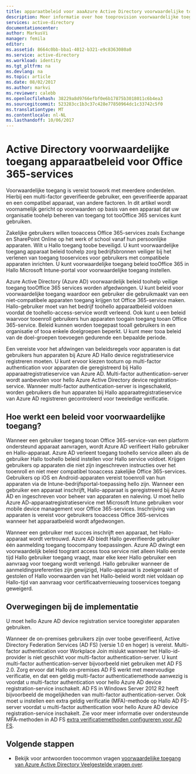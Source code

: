 ```yaml
---
title: apparaatbeleid voor aaaAzure Active Directory voorwaardelijke toegang voor Office 365-services | Microsoft Docs
description: Meer informatie over hoe tooprovision voorwaardelijke toegang apparaat beleid toohelp beter beveiligen van bedrijfsbronnen, terwijl de naleving en toegang tooservices gebruiker.
services: active-directory
documentationcenter: 
author: MarkusVi
manager: femila
editor: 
ms.assetid: 8664c0bb-bba1-4012-b321-e9c8363080a0
ms.service: active-directory
ms.workload: identity
ms.tgt_pltfrm: na
ms.devlang: na
ms.topic: article
ms.date: 08/02/2017
ms.author: markvi
ms.reviewer: calebb
ms.openlocfilehash: 38229a8d9766efbf0e6b17875b3018011c6b4ea3
ms.sourcegitcommit: 523283cc1b3c37c428e77850964dc1c33742c5f0
ms.translationtype: MT
ms.contentlocale: nl-NL
ms.lasthandoff: 10/06/2017
---
```

# <a name="active-directory-conditional-access-device-policies-for-office-365-services"></a>Active Directory voorwaardelijke toegang apparaatbeleid voor Office 365-services

Voorwaardelijke toegang is vereist toowork met meerdere onderdelen. Hierbij een multi-factor geverifieerde gebruiker, een geverifieerde apparaat en een compatibel apparaat, van andere factoren. In dit artikel wordt voornamelijk gericht op voorwaarden op basis van een apparaat dat uw organisatie toohelp beheren van toegang tot tooOffice 365 services kunt gebruiken. 

Zakelijke gebruikers willen tooaccess Office 365-services zoals Exchange en SharePoint Online op het werk of school vanaf hun persoonlijke apparaten. Wilt u Hallo toegang toobe beveiligd. U kunt voorwaardelijke toegang apparaat beleid toohelp zorg bedrijfsbronnen veiliger bij het verlenen van toegang tooservices voor gebruikers met compatibele apparaten inrichten. U kunt voorwaardelijke toegang beleid tooOffice 365 in Hallo Microsoft Intune-portal voor voorwaardelijke toegang instellen.

Azure Active Directory (Azure AD) voorwaardelijk beleid toohelp veilige toegang tooOffice 365 services worden afgedwongen. U kunt beleid voor voorwaardelijke toegang waardoor een gebruiker die gebruikmaakt van een niet-compatibele apparaten toegang krijgen tot Office 365-service maken. Hallo-gebruiker moet van het bedrijf toohello apparaatbeleid voldoen voordat de toohello-access-service wordt verleend. Ook kunt u een beleid waarvoor tooenroll gebruikers hun apparaten toogain toegang tooan Office 365-service. Beleid kunnen worden toegepast tooall gebruikers in een organisatie of tooa enkele doelgroepen beperkt. U kunt meer tooa beleid van de doel-groepen toevoegen gedurende een bepaalde periode.

Een vereiste voor het afdwingen van beleidsregels voor apparaten is dat gebruikers hun apparaten bij Azure AD Hallo device registratieservice registreren moeten. U kunt ervoor kiezen tooturn op multi-factor authentication voor apparaten die geregistreerd bij Hallo apparaatregistratieservice van Azure AD. Multi-factor authentication-server wordt aanbevolen voor hello Azure Active Directory device registration-service. Wanneer multi-factor authentication-server is ingeschakeld, worden gebruikers die hun apparaten bij Hallo apparaatregistratieservice van Azure AD registreren gecontroleerd voor tweeledige verificatie.

## <a name="how-does-a-conditional-access-policy-work"></a>Hoe werkt een beleid voor voorwaardelijke toegang?

Wanneer een gebruiker toegang tooan Office 365-service-van een platform ondersteund apparaat aanvragen, wordt Azure AD verifieert Hallo gebruiker en Hallo-apparaat. Azure AD verleent toegang toohello service alleen als de gebruiker Hallo toohello beleid instellen voor Hallo service voldoet. Krijgen gebruikers op apparaten die niet zijn ingeschreven instructies over het tooenroll en niet meer compatibel tooaccess zakelijke Office 365-services. Gebruikers op iOS en Android-apparaten vereist tooenroll van hun apparaten via de Intune-bedrijfsportal-toepassing hello zijn. Wanneer een gebruiker een apparaat inschrijft, Hallo-apparaat is geregistreerd bij Azure AD en ingeschreven voor beheer van apparaten en naleving. U moet hello Azure AD-apparaatregistratieservice met Microsoft Intune gebruiken voor mobile device management voor Office 365-services. Inschrijving van apparaten is vereist voor gebruikers tooaccess Office 365-services wanneer het apparaatbeleid wordt afgedwongen.

Wanneer een gebruiker met succes inschrijft een apparaat, het Hallo-apparaat wordt vertrouwd. Azure AD biedt Hallo geverifieerde gebruiker één aanmelding toegang toocompany toepassingen. Azure AD dwingt een voorwaardelijk beleid toogrant access tooa service niet alleen Hallo eerste tijd Hallo gebruiker toegang vraagt, maar elke keer Hallo gebruiker een aanvraag voor toegang wordt verlengd. Hallo gebruiker wanneer de aanmeldingsreferenties zijn gewijzigd, Hallo-apparaat is zoekgeraakt of gestolen of Hallo voorwaarden van het Hallo-beleid wordt niet voldaan op Hallo-tijd van aanvraag voor certificaatvernieuwing tooservices toegang geweigerd.

## <a name="deployment-considerations"></a>Overwegingen bij de implementatie

U moet hello Azure AD device registration service tooregister apparaten gebruiken.

Wanneer de on-premises gebruikers zijn over toobe geverifieerd, Active Directory Federation Services (AD FS) (versie 1.0 en hoger) is vereist. Multi-factor authentication voor Workplace Join mislukt wanneer het Hallo-id-provider is niet geschikt voor multi-factor authentication-server. U kunt multi-factor authentication-server bijvoorbeeld niet gebruiken met AD FS 2.0. Zorg ervoor dat Hallo on-premises AD FS werkt met meervoudige verificatie, en dat een geldig multi-factor authenticatiemethode aanwezig is voordat u multi-factor authentication voor hello Azure AD device registration-service inschakelt. AD FS in Windows Server 2012 R2 heeft bijvoorbeeld de mogelijkheden van multi-factor authentication-server. Ook moet u instellen een extra geldig verificatie (MFA)-methode op Hallo AD FS-server voordat u multi-factor authentication voor hello Azure AD device registration-service inschakelt. Zie voor meer informatie over ondersteunde MFA-methoden in AD FS [extra verificatiemethoden configureren voor AD FS](/windows-server/identity/ad-fs/operations/configure-additional-authentication-methods-for-ad-fs).

## <a name="next-steps"></a>Volgende stappen

*   Bekijk voor antwoorden toocommon vragen [voorwaardelijke toegang van Azure Active Directory Veelgestelde vragen over](active-directory-conditional-faqs.md).

